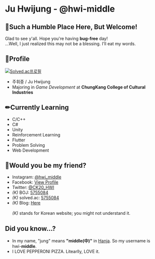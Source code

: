 
# Ju Hwijung - @hwi-middle
## 🤗Such a Humble Place Here, But Welcome!
Glad to see y'all. Hope you're having **bug-free** day!<br>
...Well, I just realized this may not be a blessing. I'll eat my words.
## 🧐Profile
[![Solved.ac프로필](http://mazassumnida.wtf/api/v2/generate_badge?boj=5755084#5)](https://solved.ac/5755084)
 - 주휘중 / Ju Hwijung
 - Majoring in *Game Development* at **ChungKang College of Cultural Industries**

## ✏Currently Learning
 - C/C++
 - C#
 - Unity
 - Reinforcement Learning
 - Flutter
 - Problem Solving
 - Web Development
 
 ## 🥳Would you be my friend?
 - Instagram: [@hwi_middle](https://www.instagram.com/hwi_middle/)
 - Facebook: [View Profile](https://facebook.com/hwi.middle)
 - Twitter: [@CK20_HWI](https://twitter.com/CK20_HWI)
 - *(K)* BOJ: [5755084](https://www.acmicpc.net/user/5755084)
 - *(K)* solved.ac: [5755084](https://solved.ac/profile/5755084)
 - *(K)* Blog: [Here](https://blog.naver.com/5755084)
 <br><br>*(K)* stands for Korean website; you might not understand it.
 
 ## Did you know...?
 - In my name, "jung" means **"middle(中)"** in [Hanja](https://en.wikipedia.org/wiki/Hanja). So my username is hwi-**middle**.
 - I LOVE PEPPERONI PIZZA. Litearlly, LOVE it.
 
